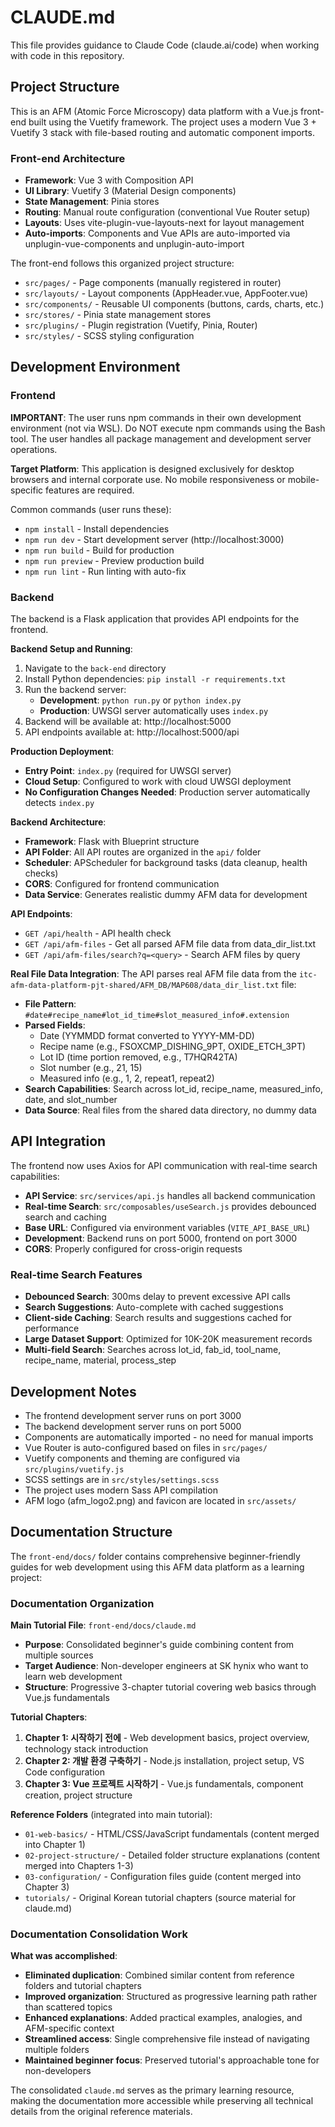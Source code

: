 # CLAUDE.md

This file provides guidance to Claude Code (claude.ai/code) when working with code in this repository.

## Project Structure

This is an AFM (Atomic Force Microscopy) data platform with a Vue.js front-end built using the Vuetify framework. The project uses a modern Vue 3 + Vuetify 3 stack with file-based routing and automatic component imports.

### Front-end Architecture

- **Framework**: Vue 3 with Composition API
- **UI Library**: Vuetify 3 (Material Design components)
- **State Management**: Pinia stores
- **Routing**: Manual route configuration (conventional Vue Router setup)
- **Layouts**: Uses vite-plugin-vue-layouts-next for layout management
- **Auto-imports**: Components and Vue APIs are auto-imported via unplugin-vue-components and unplugin-auto-import

The front-end follows this organized project structure:
- `src/pages/` - Page components (manually registered in router)
- `src/layouts/` - Layout components (AppHeader.vue, AppFooter.vue)
- `src/components/` - Reusable UI components (buttons, cards, charts, etc.)
- `src/stores/` - Pinia state management stores
- `src/plugins/` - Plugin registration (Vuetify, Pinia, Router)
- `src/styles/` - SCSS styling configuration

## Development Environment

### Frontend
**IMPORTANT**: The user runs npm commands in their own development environment (not via WSL). 
Do NOT execute npm commands using the Bash tool. The user handles all package management and development server operations.

**Target Platform**: This application is designed exclusively for desktop browsers and internal corporate use. No mobile responsiveness or mobile-specific features are required.

Common commands (user runs these):
- `npm install` - Install dependencies
- `npm run dev` - Start development server (http://localhost:3000)
- `npm run build` - Build for production
- `npm run preview` - Preview production build
- `npm run lint` - Run linting with auto-fix

### Backend
The backend is a Flask application that provides API endpoints for the frontend.

**Backend Setup and Running**:
1. Navigate to the `back-end` directory
2. Install Python dependencies: `pip install -r requirements.txt`
3. Run the backend server: 
   - **Development**: `python run.py` or `python index.py`
   - **Production**: UWSGI server automatically uses `index.py`
4. Backend will be available at: http://localhost:5000
5. API endpoints available at: http://localhost:5000/api

**Production Deployment**:
- **Entry Point**: `index.py` (required for UWSGI server)
- **Cloud Setup**: Configured to work with cloud UWSGI deployment
- **No Configuration Changes Needed**: Production server automatically detects `index.py`

**Backend Architecture**:
- **Framework**: Flask with Blueprint structure
- **API Folder**: All API routes are organized in the `api/` folder
- **Scheduler**: APScheduler for background tasks (data cleanup, health checks)
- **CORS**: Configured for frontend communication
- **Data Service**: Generates realistic dummy AFM data for development

**API Endpoints**:
- `GET /api/health` - API health check
- `GET /api/afm-files` - Get all parsed AFM file data from data_dir_list.txt
- `GET /api/afm-files/search?q=<query>` - Search AFM files by query

**Real File Data Integration**:
The API parses real AFM file data from the `itc-afm-data-platform-pjt-shared/AFM_DB/MAP608/data_dir_list.txt` file:
- **File Pattern**: `#date#recipe_name#lot_id_time#slot_measured_info#.extension`
- **Parsed Fields**: 
  - Date (YYMMDD format converted to YYYY-MM-DD)
  - Recipe name (e.g., FSOXCMP_DISHING_9PT, OXIDE_ETCH_3PT)
  - Lot ID (time portion removed, e.g., T7HQR42TA)
  - Slot number (e.g., 21, 15)
  - Measured info (e.g., 1, 2, repeat1, repeat2)
- **Search Capabilities**: Search across lot_id, recipe_name, measured_info, date, and slot_number
- **Data Source**: Real files from the shared data directory, no dummy data

## API Integration

The frontend now uses Axios for API communication with real-time search capabilities:
- **API Service**: `src/services/api.js` handles all backend communication
- **Real-time Search**: `src/composables/useSearch.js` provides debounced search and caching
- **Base URL**: Configured via environment variables (`VITE_API_BASE_URL`)
- **Development**: Backend runs on port 5000, frontend on port 3000
- **CORS**: Properly configured for cross-origin requests

### Real-time Search Features
- **Debounced Search**: 300ms delay to prevent excessive API calls
- **Search Suggestions**: Auto-complete with cached suggestions
- **Client-side Caching**: Search results and suggestions cached for performance
- **Large Dataset Support**: Optimized for 10K-20K measurement records
- **Multi-field Search**: Searches across lot_id, fab_id, tool_name, recipe_name, material, process_step

## Development Notes

- The frontend development server runs on port 3000
- The backend development server runs on port 5000
- Components are automatically imported - no need for manual imports
- Vue Router is auto-configured based on files in `src/pages/`
- Vuetify components and theming are configured via `src/plugins/vuetify.js`
- SCSS settings are in `src/styles/settings.scss`
- The project uses modern Sass API compilation
- AFM logo (afm_logo2.png) and favicon are located in `src/assets/`

## Documentation Structure

The `front-end/docs/` folder contains comprehensive beginner-friendly guides for web development using this AFM data platform as a learning project:

### Documentation Organization

**Main Tutorial File**: `front-end/docs/claude.md`
- **Purpose**: Consolidated beginner's guide combining content from multiple sources
- **Target Audience**: Non-developer engineers at SK hynix who want to learn web development
- **Structure**: Progressive 3-chapter tutorial covering web basics through Vue.js fundamentals

**Tutorial Chapters**:
1. **Chapter 1: 시작하기 전에** - Web development basics, project overview, technology stack introduction
2. **Chapter 2: 개발 환경 구축하기** - Node.js installation, project setup, VS Code configuration
3. **Chapter 3: Vue 프로젝트 시작하기** - Vue.js fundamentals, component creation, project structure

**Reference Folders** (integrated into main tutorial):
- `01-web-basics/` - HTML/CSS/JavaScript fundamentals (content merged into Chapter 1)
- `02-project-structure/` - Detailed folder structure explanations (content merged into Chapters 1-3)  
- `03-configuration/` - Configuration files guide (content merged into Chapter 3)
- `tutorials/` - Original Korean tutorial chapters (source material for claude.md)

### Documentation Consolidation Work

**What was accomplished**:
- **Eliminated duplication**: Combined similar content from reference folders and tutorial chapters
- **Improved organization**: Structured as progressive learning path rather than scattered topics
- **Enhanced explanations**: Added practical examples, analogies, and AFM-specific context
- **Streamlined access**: Single comprehensive file instead of navigating multiple folders
- **Maintained beginner focus**: Preserved tutorial's approachable tone for non-developers

The consolidated `claude.md` serves as the primary learning resource, making the documentation more accessible while preserving all technical details from the original reference materials.